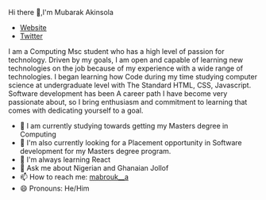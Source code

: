  Hi there 👋,I'm Mubarak Akinsola
- [Website](https://mubarakakinsola.netlify.app/)
- [Twitter](https://twitter.com/Mabrouk__a)
 
I am a Computing Msc student who has a high level of passion for technology. Driven by my goals, I am open and capable of learning new technologies on the job because of my experience with a wide range of technologies. I began learning how Code during my time studying computer science at undergraduate level with The Standard HTML, CSS, Javascript. Software development has been A career path I have become very passionate about, so I bring enthusiasm and commitment to learning that comes with dedicating yourself to a goal.

<!--
📫 How to reach me: 

**Mubby09/Mubby09** is a ✨ _special_ ✨ repository because its `README.md` (this file) appears on your GitHub profile. 

Here are some ideas to get you started:

-->

- 🤔 I am currently studying towards getting my Masters degree in Computing
- 🔭 I'm also currently looking for a Placement opportunity in Software development for my Masters degree program.
- 🌱 I'm always learning React
- 💬 Ask me about Nigerian and Ghanaian Jollof
- 📫 How to reach me: [mabrouk__a](https://twitter.com/Mabrouk__a)
- 😄 Pronouns: He/Him
<!-- - ⚡ Fun fact: -->

